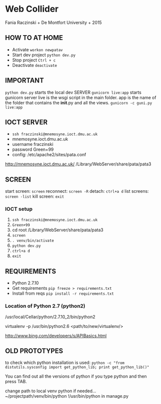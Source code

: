 
# Web Collider

Fania Raczinski + De Montfort University + 2015

## HOW TO AT HOME

- Activate ```workon newpatav```
- Start dev project ```python dev.py```
- Stop project ```Ctrl + c```
- Deactivate ```deactivate```


## IMPORTANT
```python dev.py``` starts the local dev SERVER
```gunicorn live:app```  starts gunicorn server
live is the wsgi script in the main folder.
app is the name of the folder that contains the __init__.py and all the views.
```gunicorn -c guni.py live:app```


## IOCT SERVER
- ```ssh fraczinski@mnemosyne.ioct.dmu.ac.uk```
- mnemosyne.ioct.dmu.ac.uk
- username fraczinski
- password Green+99
- config: /etc/apache2/sites/pata.conf

http://mnemosyne.ioct.dmu.ac.uk/
/Library/WebServer/share/pata/pata3


## SCREEN
start screen: ```screen```
reconnect: ```screen -R```
detach:	```ctrl+a d```
list screens: ```screen -list```
kill screen: ```exit```


### IOCT setup

1. ```ssh fraczinski@mnemosyne.ioct.dmu.ac.uk```
2. ```Green+99```
3. cd root /Library/WebServer/share/pata/pata3
4. ```screen```
5. ```. venv/bin/activate```
6. ```python dev.py```
7. ```ctrl+a d```
8. ```exit```


## REQUIREMENTS

- Python 2.7.10
- Get requirements ```pip freeze > requirements.txt```
- Install from reqs ```pip install -r requirements.txt```

### Location of Python 2.7 (python2)
/usr/local/Cellar/python/2.7.10_2/bin/python2

virtualenv -p /usr/bin/python2.6 <path/to/new/virtualenv/>

http://www.bing.com/developers/s/APIBasics.html

## OLD PROTOTYPES

to check which python installation is used:
```python -c "from distutils.sysconfig import get_python_lib; print get_python_lib()"```

You can find out all the versions of python if you type python and then press TAB.

change path to local venv python if needed...
~/projectpath/venv/bin/python
!/usr/bin/python in manage.py
